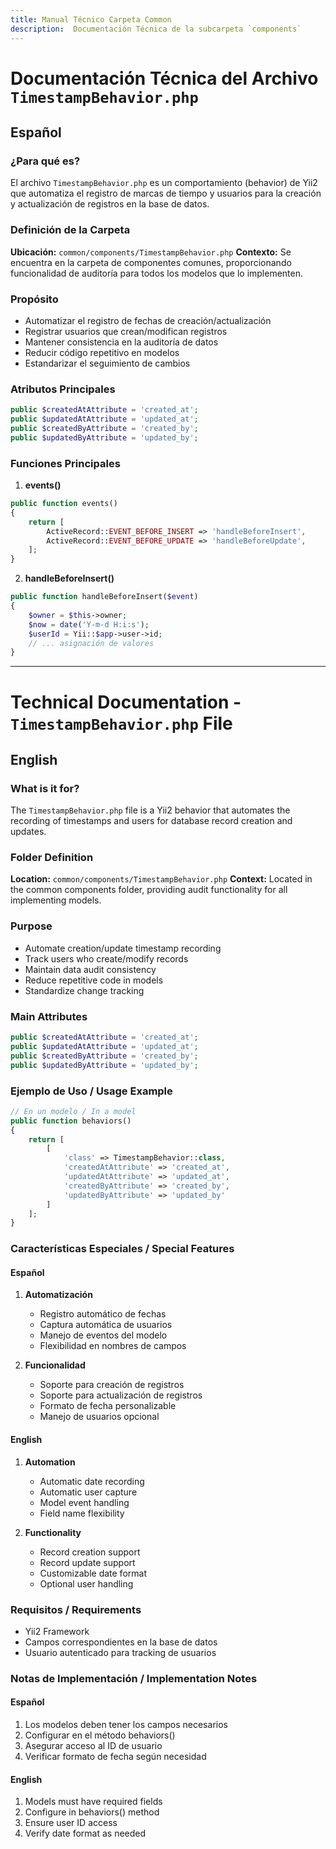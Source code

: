 ```yaml
---
title: Manual Técnico Carpeta Common
description:  Documentación Técnica de la subcarpeta `components`
---
```


# Documentación Técnica del Archivo `TimestampBehavior.php`

## Español

### ¿Para qué es?
El archivo `TimestampBehavior.php` es un comportamiento (behavior) de Yii2 que automatiza el registro de marcas de tiempo y usuarios para la creación y actualización de registros en la base de datos.

### Definición de la Carpeta
**Ubicación:** `common/components/TimestampBehavior.php`
**Contexto:** Se encuentra en la carpeta de componentes comunes, proporcionando funcionalidad de auditoría para todos los modelos que lo implementen.

### Propósito
- Automatizar el registro de fechas de creación/actualización
- Registrar usuarios que crean/modifican registros
- Mantener consistencia en la auditoría de datos
- Reducir código repetitivo en modelos
- Estandarizar el seguimiento de cambios

### Atributos Principales
```php
public $createdAtAttribute = 'created_at';
public $updatedAtAttribute = 'updated_at';
public $createdByAttribute = 'created_by';
public $updatedByAttribute = 'updated_by';
```

### Funciones Principales

1. **events()**
```php
public function events()
{
    return [
        ActiveRecord::EVENT_BEFORE_INSERT => 'handleBeforeInsert',
        ActiveRecord::EVENT_BEFORE_UPDATE => 'handleBeforeUpdate',
    ];
}
```

2. **handleBeforeInsert()**
```php
public function handleBeforeInsert($event)
{
    $owner = $this->owner;
    $now = date('Y-m-d H:i:s');
    $userId = Yii::$app->user->id;
    // ... asignación de valores
}
```

---

# Technical Documentation - `TimestampBehavior.php` File

## English

### What is it for?
The `TimestampBehavior.php` file is a Yii2 behavior that automates the recording of timestamps and users for database record creation and updates.

### Folder Definition
**Location:** `common/components/TimestampBehavior.php`
**Context:** Located in the common components folder, providing audit functionality for all implementing models.

### Purpose
- Automate creation/update timestamp recording
- Track users who create/modify records
- Maintain data audit consistency
- Reduce repetitive code in models
- Standardize change tracking

### Main Attributes
```php
public $createdAtAttribute = 'created_at';
public $updatedAtAttribute = 'updated_at';
public $createdByAttribute = 'created_by';
public $updatedByAttribute = 'updated_by';
```

### Ejemplo de Uso / Usage Example

```php
// En un modelo / In a model
public function behaviors()
{
    return [
        [
            'class' => TimestampBehavior::class,
            'createdAtAttribute' => 'created_at',
            'updatedAtAttribute' => 'updated_at',
            'createdByAttribute' => 'created_by',
            'updatedByAttribute' => 'updated_by'
        ]
    ];
}
```

### Características Especiales / Special Features

#### Español
1. **Automatización**
   - Registro automático de fechas
   - Captura automática de usuarios
   - Manejo de eventos del modelo
   - Flexibilidad en nombres de campos

2. **Funcionalidad**
   - Soporte para creación de registros
   - Soporte para actualización de registros
   - Formato de fecha personalizable
   - Manejo de usuarios opcional

#### English
1. **Automation**
   - Automatic date recording
   - Automatic user capture
   - Model event handling
   - Field name flexibility

2. **Functionality**
   - Record creation support
   - Record update support
   - Customizable date format
   - Optional user handling

### Requisitos / Requirements
- Yii2 Framework
- Campos correspondientes en la base de datos
- Usuario autenticado para tracking de usuarios

### Notas de Implementación / Implementation Notes

#### Español
1. Los modelos deben tener los campos necesarios
2. Configurar en el método behaviors()
3. Asegurar acceso al ID de usuario
4. Verificar formato de fecha según necesidad

#### English
1. Models must have required fields
2. Configure in behaviors() method
3. Ensure user ID access
4. Verify date format as needed


